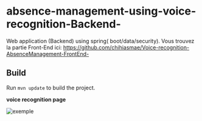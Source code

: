 # absence-management-using-voice-recognition-Backend-
Web application  (Backend) using spring( boot/data/security).
Vous trouvez la partie Front-End ici:
https://github.com/chihiasmae/Voice-recognition-AbsenceManagement-FrontEnd-

## Build

Run `mvn update` to build the project.
  
  
  **voice recognition page**
  
![exemple](https://user-images.githubusercontent.com/47887273/91659972-0f0d1e00-eacb-11ea-8356-dbbe40e0c919.PNG)

